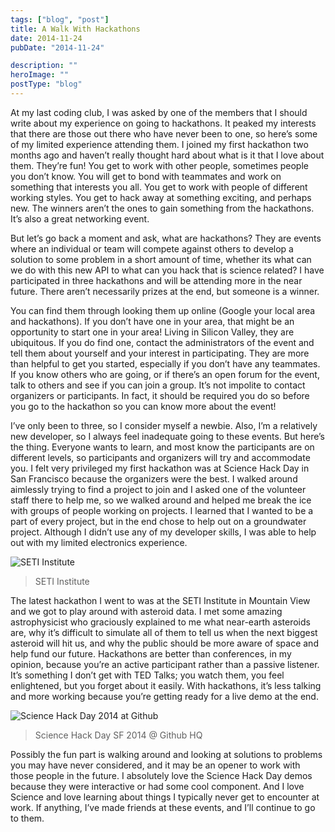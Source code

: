 ```yaml
---
tags: ["blog", "post"]
title: A Walk With Hackathons
date: 2014-11-24
pubDate: "2014-11-24"

description: ""
heroImage: ""
postType: "blog"
---
```




At my last coding club, I was asked by one of the members that I should write about my experience on going to hackathons. It peaked my interests that there are those out there who have never been to one, so here’s some of my limited experience attending them. I joined my first hackathon two months ago and haven’t really thought hard about what is it that I love about them. They’re fun! You get to work with other people, sometimes people you don’t know. You will get to bond with teammates and work on something that interests you all. You get to work with people of different working styles. You get to hack away at something exciting, and perhaps new. The winners aren’t the ones to gain something from the hackathons. It’s also a great networking event.

But let’s go back a moment and ask, what are hackathons? They are events where an individual or team will compete against others to develop a solution to some problem in a short amount of time, whether its what can we do with this new API to what can you hack that is science related? I have participated in three hackathons and will be attending more in the near future. There aren’t necessarily prizes at the end, but someone is a winner.

You can find them through looking them up online (Google your local area and hackathons). If you don’t have one in your area, that might be an opportunity to start one in your area! Living in Silicon Valley, they are ubiquitous. If you do find one, contact the administrators of the event and tell them about yourself and your interest in participating. They are more than helpful to get you started, especially if you don’t have any teammates. If you know others who are going, or if there’s an open forum for the event, talk to others and see if you can join a group. It’s not impolite to contact organizers or participants. In fact, it should be required you do so before you go to the hackathon so you can know more about the event!

I’ve only been to three, so I consider myself a newbie. Also, I’m a relatively new developer, so I always feel inadequate going to these events. But here’s the thing. Everyone wants to learn, and most know the participants are on different levels, so participants and organizers will try and accommodate you. I felt very privileged my first hackathon was at Science Hack Day in San Francisco because the organizers were the best. I walked around aimlessly trying to find a project to join and I asked one of the volunteer staff there to help me, so we walked around and helped me break the ice with groups of people working on projects. I learned that I wanted to be a part of every project, but in the end chose to help out on a groundwater project. Although I didn’t use any of my developer skills, I was able to help out with my limited electronics experience.

![SETI Institute](https://static1.squarespace.com/static/512515d2e4b08a76159c79b3/t/547417c1e4b053c6b7d19935/1416894403077/SETI?format=2500w)

> SETI Institute

The latest hackathon I went to was at the SETI Institute in Mountain View and we got to play around with asteroid data. I met some amazing astrophysicist who graciously explained to me what near-earth asteroids are, why it’s difficult to simulate all of them to tell us when the next biggest asteroid will hit us, and why the public should be more aware of space and help fund our future. Hackathons are better than conferences, in my opinion, because you’re an active participant rather than a passive listener. It’s something I don’t get with TED Talks; you watch them, you feel enlightened, but you forget about it easily. With hackathons, it’s less talking and more working because you’re getting ready for a live demo at the end.

![Science Hack Day 2014 at Github](https://static1.squarespace.com/static/512515d2e4b08a76159c79b3/t/54741765e4b053c6b7d19848/1416894311246/githubhq?format=2500w)

> Science Hack Day SF 2014 @ Github HQ  

Possibly the fun part is walking around and looking at solutions to problems you may have never considered, and it may be an opener to work with those people in the future. I absolutely love the Science Hack Day demos because they were interactive or had some cool component. And I love Science and love learning about things I typically never get to encounter at work. If anything, I’ve made friends at these events, and I’ll continue to go to them.

